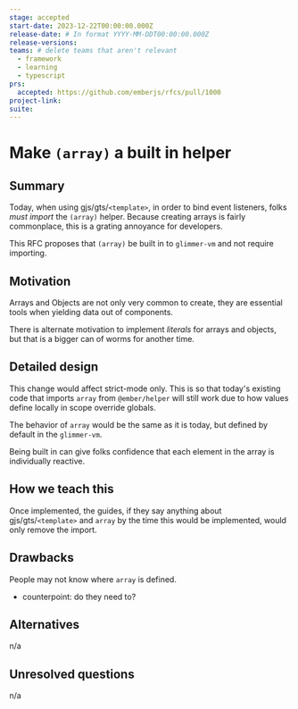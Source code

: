 ```yaml
---
stage: accepted
start-date: 2023-12-22T00:00:00.000Z
release-date: # In format YYYY-MM-DDT00:00:00.000Z
release-versions:
teams: # delete teams that aren't relevant
  - framework
  - learning
  - typescript
prs:
  accepted: https://github.com/emberjs/rfcs/pull/1000
project-link:
suite: 
---
```


<!--- 
Directions for above: 

stage: Leave as is
start-date: Fill in with today's date, 2032-12-01T00:00:00.000Z
release-date: Leave as is
release-versions: Leave as is
teams: Include only the [team(s)](README.md#relevant-teams) for which this RFC applies
prs:
  accepted: Fill this in with the URL for the Proposal RFC PR
project-link: Leave as is
suite: Leave as is
-->

# Make `(array)` a built in helper 

## Summary

Today, when using gjs/gts/`<template>`, in order to bind event listeners, folks _must import_ the `(array)` helper.
Because creating arrays is fairly commonplace, this is a grating annoyance for developers.

This RFC proposes that `(array)` be built in to `glimmer-vm` and not require importing.

## Motivation

Arrays and Objects are not only very common to create, they are essential tools when yielding data out of components.

There is alternate motivation to implement _literals_ for arrays and objects, but that is a bigger can of worms for another time.

## Detailed design

This change would affect strict-mode only. This is so that today's existing code that imports `array` from `@ember/helper` will still work due to how values define locally in scope override globals.

The behavior of `array` would be the same as it is today, but defined by default in the `glimmer-vm`.

Being built in can give folks confidence that each element in the array is individually reactive.

## How we teach this

Once implemented, the guides, if they say anything about gjs/gts/`<template>` and `array` by the time this would be implemented, would only remove the import.

## Drawbacks

People may not know where `array` is defined.
- counterpoint: do they need to?

## Alternatives

n/a

## Unresolved questions

n/a
